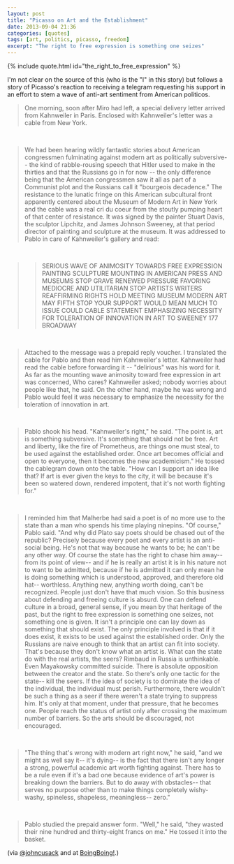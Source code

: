 ```yaml
---
layout: post
title: "Picasso on Art and the Establishment"
date: 2013-09-04 21:36
categories: [quotes]
tags: [art, politics, picasso, freedom]
excerpt: "The right to free expression is something one seizes"
---
```


<div class="page-header">
{% include quote.html id="the_right_to_free_expression" %}
</div>



I'm not clear on the source of this (who is the "I" in this story) but
follows a story of Picasso's reaction to receiving a telegram
requesting his support in an effort to stem a wave of anti-art
sentiment from American politicos.

> One morning, soon after Miro had left, a special delivery letter
> arrived from Kahnweiler in Paris. Enclosed with Kahnweiler's letter
> was a cable from New York.

&nbsp;

> We had been hearing wildly fantastic stories about American
> congressmen fulminating against modern art as politically
> subversive-- the kind of rabble-rousing speech that Hitler used to
> make in the thirties and that the Russians go in for now -- the only
> difference being that the American congressmen saw it all as part of
> a Communist plot and the Russians call it "bourgeois decadence." The
> resistance to the lunatic fringe on this American subcultural front
> apparently centered about the Museum of Modern Art in New York and
> the cable was a real cri du coeur from the stoutly pumping heart of
> that center of resistance. It was signed by the painter Stuart
> Davis, the sculptor Lipchitz, and James Johnson Sweeney, at that
> period director of painting and sculpture at the museum. It was
> addressed to Pablo in care of Kahnweiler's gallery and read:

&nbsp;

>> SERIOUS WAVE OF ANIMOSITY TOWARDS FREE EXPRESSION PAINTING SCULPTURE
>> MOUNTING IN AMERICAN PRESS AND MUSEUMS STOP GRAVE RENEWED PRESSURE
>> FAVORING MEDIOCRE AND UTILITARIAN STOP ARTISTS WRITERS REAFFIRMING
>> RIGHTS HOLD MEETING MUSEUM MODERN ART MAY FIFTH STOP YOUR SUPPORT
>> WOULD MEAN MUCH TO ISSUE COULD CABLE STATEMENT EMPHASIZING NECESSITY
>> FOR TOLERATION OF INNOVATION IN ART TO SWEENEY 177 BROADWAY

&nbsp;


> Attached to the message was a prepaid reply voucher. I translated
> the cable for Pablo and then read him Kahnweiler's
> letter. Kahnweiler had read the cable before forwarding it --
> "delirious" was his word for it. As far as the mounting wave
> animosity toward free expression in art was concerned, Who cares?
> Kahnweiler asked; nobody worries about people like that, he said. On
> the other hand, maybe he was wrong and Pablo would feel it was
> necessary to emphasize the necessity for the toleration of
> innovation in art.

&nbsp;

> Pablo shook his head. "Kahnweiler's right," he said. "The point is,
> art is something subversive. It's something that should not be
> free. Art and liberty, like the fire of Prometheus, are things one
> must steal, to be used against the established order. Once art
> becomes official and open to everyone, then it becomes the new
> academicism." He tossed the cablegram down onto the table. "How can
> I support an idea like that? If art is ever given the keys to the
> city, it will be because it's been so watered down, rendered
> impotent, that it's not worth fighting for."
>

&nbsp;

> I reminded him that Malherbe had said a poet is of no more use to
> the state than a man who spends his time playing ninepins. "Of
> course," Pablo said. "And why did Plato say poets should be chased
> out of the republic? Precisely because every poet and every artist
> is an anti-social being. He's not that way because he wants to be;
> he can't be any other way. Of course the state has the right to
> chase him away-- from its point of view-- and if he is really an
> artist it is in his nature not to want to be admitted, because if he
> is admitted it can only mean he is doing something which is
> understood, approved, and therefore old hat-- worthless. Anything
> new, anything worth doing, can't be recognized. People just don't
> have that much vision. So this business about defending and freeing
> culture is absurd. One can defend culture in a broad, general sense,
> if you mean by that heritage of the past, but the right to free
> expression is something one seizes, not something one is given. It
> isn't a principle one can lay down as something that should
> exist. The only principle involved is that if it does exist, it
> exists to be used against the established order. Only the Russians
> are naive enough to think that an artist can fit into
> society. That's because they don't know what an artist is. What can
> the state do with the real artists, the seers? Rimbaud in Russia is
> unthinkable. Even Mayakowsky committed suicide. There is absolute
> opposition between the creator and the state. So there's only one
> tactic for the state-- kill the seers. If the idea of society is to
> dominate the idea of the individual, the individual must
> perish. Furthermore, there wouldn't be such a thing as a seer if
> there weren't a state trying to suppress him. It's only at that
> moment, under that pressure, that he becomes one. People reach the
> status of artist only after crossing the maximum number of
> barriers. So the arts should be discouraged, not encouraged.

&nbsp;

> "The thing that's wrong with modern art right now," he said, "and we
> might as well say it-- it's dying-- is the fact that there isn't any
> longer a strong, powerful academic art worth fighting against. There
> has to be a rule even if it's a bad one because evidence of art's
> power is breaking down the barriers. But to do away with obstacles--
> that serves no purpose other than to make things completely
> wishy-washy, spineless, shapeless, meaningless-- zero."

&nbsp;

> Pablo studied the prepaid answer form. "Well," he said, "they wasted
> their nine hundred and thirty-eight francs on me." He tossed it into
> the basket.


(via [@johncusack](http://www.twitlonger.com/show/l20k2p ) and at [BoingBoing!](http://boingboing.net/2013/09/04/john-cusack-in-hacker-land.html ).)
